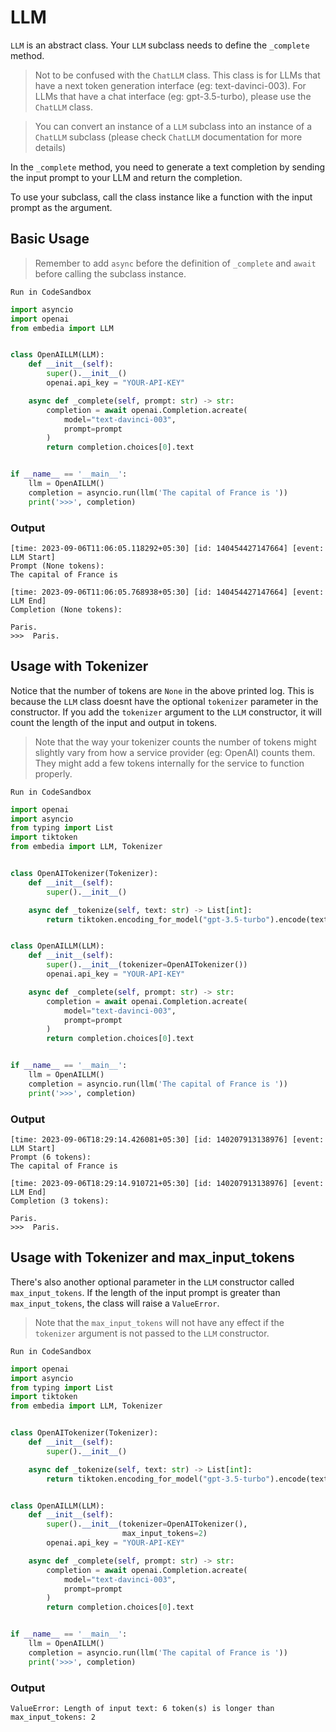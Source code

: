 # LLM

`LLM` is an abstract class.
Your `LLM` subclass needs to define the `_complete` method.

> Not to be confused with the `ChatLLM` class. This class is for LLMs that have a next token generation interface (eg: text-davinci-003). For LLMs that have a chat interface (eg: gpt-3.5-turbo), please use the `ChatLLM` class.

> You can convert an instance of a `LLM` subclass into an instance of a `ChatLLM` subclass (please check `ChatLLM` documentation for more details)

In the `_complete` method, you need to generate a text completion by sending the input prompt to your LLM and return the completion.

To use your subclass, call the class instance like a function with the input prompt as the argument.


## Basic Usage

> Remember to add `async` before the definition of `_complete` and `await` before calling the subclass instance.

`Run in CodeSandbox`

```python
import asyncio
import openai
from embedia import LLM


class OpenAILLM(LLM):
    def __init__(self):
        super().__init__()
        openai.api_key = "YOUR-API-KEY"

    async def _complete(self, prompt: str) -> str:
        completion = await openai.Completion.acreate(
            model="text-davinci-003",
            prompt=prompt
        )
        return completion.choices[0].text


if __name__ == '__main__':
    llm = OpenAILLM()
    completion = asyncio.run(llm('The capital of France is '))
    print('>>>', completion)
```

### Output

```
[time: 2023-09-06T11:06:05.118292+05:30] [id: 140454427147664] [event: LLM Start]
Prompt (None tokens):
The capital of France is

[time: 2023-09-06T11:06:05.768938+05:30] [id: 140454427147664] [event: LLM End]
Completion (None tokens):

Paris.
>>>  Paris.
```


## Usage with Tokenizer

Notice that the number of tokens are `None` in the above printed log. This is because the `LLM` class doesnt have the optional `tokenizer` parameter in the constructor.
If you add the `tokenizer` argument to the `LLM` constructor, it will count the length of the input and output in tokens.

> Note that the way your tokenizer counts the number of tokens might slightly vary from how a service provider (eg: OpenAI) counts them. They might add a few tokens internally for the service to function properly.

`Run in CodeSandbox`

```python
import openai
import asyncio
from typing import List
import tiktoken
from embedia import LLM, Tokenizer


class OpenAITokenizer(Tokenizer):
    def __init__(self):
        super().__init__()

    async def _tokenize(self, text: str) -> List[int]:
        return tiktoken.encoding_for_model("gpt-3.5-turbo").encode(text)


class OpenAILLM(LLM):
    def __init__(self):
        super().__init__(tokenizer=OpenAITokenizer())
        openai.api_key = "YOUR-API-KEY"

    async def _complete(self, prompt: str) -> str:
        completion = await openai.Completion.acreate(
            model="text-davinci-003",
            prompt=prompt
        )
        return completion.choices[0].text


if __name__ == '__main__':
    llm = OpenAILLM()
    completion = asyncio.run(llm('The capital of France is '))
    print('>>>', completion)
```

### Output

```
[time: 2023-09-06T18:29:14.426081+05:30] [id: 140207913138976] [event: LLM Start]
Prompt (6 tokens):
The capital of France is

[time: 2023-09-06T18:29:14.910721+05:30] [id: 140207913138976] [event: LLM End]
Completion (3 tokens):

Paris.
>>>  Paris.
```


## Usage with Tokenizer and max_input_tokens

There's also another optional parameter in the `LLM` constructor called `max_input_tokens`. If the length of the input prompt is greater than `max_input_tokens`, the class will raise a `ValueError`.

> Note that the `max_input_tokens` will not have any effect if the `tokenizer` argument is not passed to the `LLM` constructor.

`Run in CodeSandbox`

```python
import openai
import asyncio
from typing import List
import tiktoken
from embedia import LLM, Tokenizer


class OpenAITokenizer(Tokenizer):
    def __init__(self):
        super().__init__()

    async def _tokenize(self, text: str) -> List[int]:
        return tiktoken.encoding_for_model("gpt-3.5-turbo").encode(text)


class OpenAILLM(LLM):
    def __init__(self):
        super().__init__(tokenizer=OpenAITokenizer(),
                         max_input_tokens=2)
        openai.api_key = "YOUR-API-KEY"

    async def _complete(self, prompt: str) -> str:
        completion = await openai.Completion.acreate(
            model="text-davinci-003",
            prompt=prompt
        )
        return completion.choices[0].text


if __name__ == '__main__':
    llm = OpenAILLM()
    completion = asyncio.run(llm('The capital of France is '))
    print('>>>', completion)
```

### Output

```
ValueError: Length of input text: 6 token(s) is longer than max_input_tokens: 2
```
